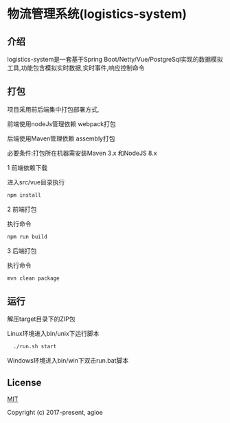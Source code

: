 # 物流管理系统(logistics-system)




## 介绍

logistics-system是一套基于Spring Boot/Netty/Vue/PostgreSql实现的数据模拟工具,功能包含模拟实时数据,实时事件,响应控制命令

## 打包

项目采用前后端集中打包部署方式,

前端使用nodeJs管理依赖  webpack打包

后端使用Maven管理依赖   assembly打包

必要条件:打包所在机器需安装Maven 3.x 和NodeJS 8.x

1 前端依赖下载 

  进入src/vue目录执行
  
  ```bash
  npm install
  ```
  
2 前端打包 

  执行命令
  
  ```bash
  npm run build
  ``` 

3 后端打包

  执行命令
   
  ```bash
  mvn clean package
  ``` 



## 运行

  解压target目录下的ZIP包
  
  Linux环境进入bin/unix下运行脚本
  
  ```bash
    ./run.sh start
  ```
  
  Windows环境进入bin/win下双击run.bat脚本
 





## License

[MIT](http://opensource.org/licenses/MIT)

Copyright (c) 2017-present, agioe
